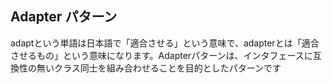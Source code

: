 ## Adapter パターン
adaptという単語は日本語で「適合させる」という意味で、adapterとは「適合させるもの」という意味になります。Adapterパターンは、インタフェースに互換性の無いクラス同士を組み合わせることを目的としたパターンです
